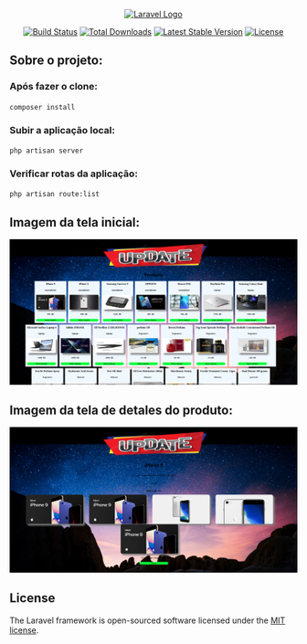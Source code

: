 <p align="center"><a href="https://laravel.com" target="_blank"><img src="https://raw.githubusercontent.com/laravel/art/master/logo-lockup/5%20SVG/2%20CMYK/1%20Full%20Color/laravel-logolockup-cmyk-red.svg" width="400" alt="Laravel Logo"></a></p>

<p align="center">
<a href="https://github.com/laravel/framework/actions"><img src="https://github.com/laravel/framework/workflows/tests/badge.svg" alt="Build Status"></a>
<a href="https://packagist.org/packages/laravel/framework"><img src="https://img.shields.io/packagist/dt/laravel/framework" alt="Total Downloads"></a>
<a href="https://packagist.org/packages/laravel/framework"><img src="https://img.shields.io/packagist/v/laravel/framework" alt="Latest Stable Version"></a>
<a href="https://packagist.org/packages/laravel/framework"><img src="https://img.shields.io/packagist/l/laravel/framework" alt="License"></a>
</p>

## Sobre o projeto:
### Após fazer o clone:
`composer install`
### Subir a aplicação local:
`php artisan server`
### Verificar rotas da aplicação:
`php artisan route:list`
## Imagem da tela inicial:
<img src="public/img/laravel.png" alt="imagens"/>

## Imagem da tela de detales do produto:
<img src="public/img/laravel1.png" alt="imagens"/>


## License

The Laravel framework is open-sourced software licensed under the [MIT license](https://opensource.org/licenses/MIT).
